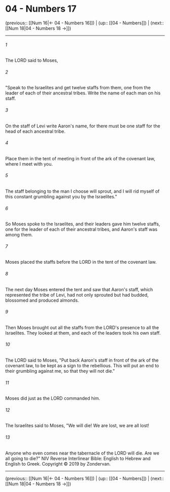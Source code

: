 # 04 - Numbers 17

(previous:: [[Num 16|← 04 - Numbers 16]]) | (up:: [[04 - Numbers]]) | (next:: [[Num 18|04 - Numbers 18 →]])

***


###### 1 
The LORD said to Moses, 

###### 2 
"Speak to the Israelites and get twelve staffs from them, one from the leader of each of their ancestral tribes. Write the name of each man on his staff. 

###### 3 
On the staff of Levi write Aaron's name, for there must be one staff for the head of each ancestral tribe. 

###### 4 
Place them in the tent of meeting in front of the ark of the covenant law, where I meet with you. 

###### 5 
The staff belonging to the man I choose will sprout, and I will rid myself of this constant grumbling against you by the Israelites." 

###### 6 
So Moses spoke to the Israelites, and their leaders gave him twelve staffs, one for the leader of each of their ancestral tribes, and Aaron's staff was among them. 

###### 7 
Moses placed the staffs before the LORD in the tent of the covenant law. 

###### 8 
The next day Moses entered the tent and saw that Aaron's staff, which represented the tribe of Levi, had not only sprouted but had budded, blossomed and produced almonds. 

###### 9 
Then Moses brought out all the staffs from the LORD's presence to all the Israelites. They looked at them, and each of the leaders took his own staff. 

###### 10 
The LORD said to Moses, "Put back Aaron's staff in front of the ark of the covenant law, to be kept as a sign to the rebellious. This will put an end to their grumbling against me, so that they will not die." 

###### 11 
Moses did just as the LORD commanded him. 

###### 12 
The Israelites said to Moses, "We will die! We are lost, we are all lost! 

###### 13 
Anyone who even comes near the tabernacle of the LORD will die. Are we all going to die?" NIV Reverse Interlinear Bible: English to Hebrew and English to Greek. Copyright © 2019 by Zondervan.

***

(previous:: [[Num 16|← 04 - Numbers 16]]) | (up:: [[04 - Numbers]]) | (next:: [[Num 18|04 - Numbers 18 →]])
